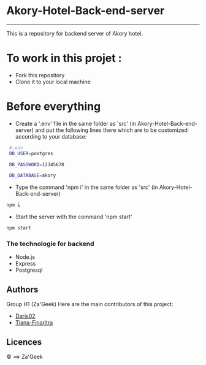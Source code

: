 # Akory-Hotel-Back-end-server
----------------------------
This is a repository for backend server of Akory hotel.

# To work in this projet : 
- Fork this repository 
- Clone it to your local machine

# Before everything
- Create a '.env' file in the same folder as 'src' (in Akory-Hotel-Back-end-server)
and put the following lines there which are to be customized according to your database:
```sh
 #.env
 DB_USER=postgres 

 DB_PASSWORD=12345678

 DB_DATABASE=akory
```

- Type the command 'npm i' in the same folder as 'src' (in Akory-Hotel-Back-end-server)
```sh
npm i
```
- Start the server with the command 'npm start'
```sh
npm start
```

### The technologie for backend 
 - Node.js
 - Express
 - Postgresql

## Authors
Group H1 (Za'Geek)
Here are the main contributors of this project:
- [Daris02](https://github.com/Daris02)
- [Tiana-Finaritra](https://github.com/Tiana-Finaritra)

## Licences
© ==> Za'Geek
